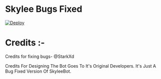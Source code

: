 # Skylee Bugs Fixed 

[![Deploy](https://www.herokucdn.com/deploy/button.svg)](https://heroku.com/deploy?template=https://github.com/Crackexy/SkyleeBot)



# Credits :-

Credits for fixing bugs- @StarkXd


Credits For Designing The Bot Goes To It's Original Developers. It's Just A Bug Fixed Version Of SkyleeBot.
